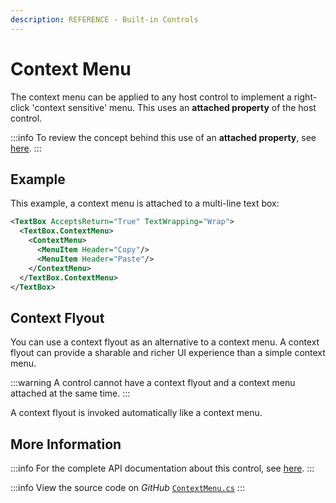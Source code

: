 ```yaml
---
description: REFERENCE - Built-in Controls
---
```


# Context Menu

The context menu can be applied to any host control to implement a right-click 'context sensitive' menu. This uses an **attached property** of the host control.

:::info
To review the concept behind this use of  an **attached property**, see [here](../../concepts/attached-property.md).
:::

## Example

This example, a context menu is attached to a multi-line text box:

```xml
<TextBox AcceptsReturn="True" TextWrapping="Wrap">
  <TextBox.ContextMenu>
    <ContextMenu>
      <MenuItem Header="Copy"/>
      <MenuItem Header="Paste"/>
    </ContextMenu>
  </TextBox.ContextMenu>     
</TextBox>
```

<!--figure><img src="/img/gitbook-import/assets/contextmenu.gif" alt=""><figcaption></figcaption></figure-->

## Context Flyout

You can use a context flyout as an alternative to a context menu. A context flyout can provide a sharable and richer UI experience than a simple context menu.&#x20;

:::warning
A control cannot have a context flyout and a context menu attached at the same time.
:::

A context flyout is invoked automatically like a context menu.&#x20;

## More Information

:::info
For the complete API documentation about this control, see [here](http://reference.avaloniaui.net/api/Avalonia.Controls/ContextMenu/).
:::

:::info
View the source code on _GitHub_ [`ContextMenu.cs`](https://github.com/AvaloniaUI/Avalonia/blob/master/src/Avalonia.Controls/ContextMenu.cs)
:::
